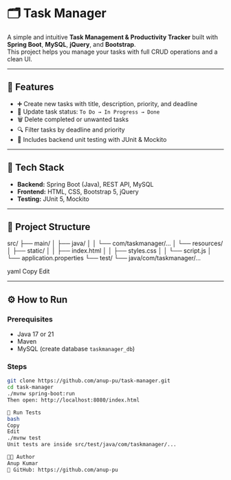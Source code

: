 # 🗂️ Task Manager

A simple and intuitive **Task Management & Productivity Tracker** built with **Spring Boot**, **MySQL**, **jQuery**, and **Bootstrap**.  
This project helps you manage your tasks with full CRUD operations and a clean UI.

---

## 🚀 Features

- ➕ Create new tasks with title, description, priority, and deadline
- 🔄 Update task status: `To Do → In Progress → Done`
- 🗑️ Delete completed or unwanted tasks
- 🔍 Filter tasks by deadline and priority
- 🧪 Includes backend unit testing with JUnit & Mockito

---

## 🧰 Tech Stack

- **Backend:** Spring Boot (Java), REST API, MySQL
- **Frontend:** HTML, CSS, Bootstrap 5, jQuery
- **Testing:** JUnit 5, Mockito

---

## 📁 Project Structure

src/
├── main/
│ ├── java/
│ │ └── com/taskmanager/...
│ └── resources/
│ ├── static/
│ │ ├── index.html
│ │ ├── styles.css
│ │ └── script.js
│ └── application.properties
└── test/
└── java/com/taskmanager/...

yaml
Copy
Edit

---

## ⚙️ How to Run

### Prerequisites
- Java 17 or 21
- Maven
- MySQL (create database `taskmanager_db`)

### Steps

```bash
git clone https://github.com/anup-pu/task-manager.git
cd task-manager
./mvnw spring-boot:run
Then open: http://localhost:8080/index.html

🧪 Run Tests
bash
Copy
Edit
./mvnw test
Unit tests are inside src/test/java/com/taskmanager/...

👨‍💻 Author
Anup Kumar
🔗 GitHub: https://github.com/anup-pu

